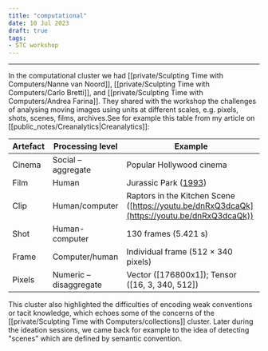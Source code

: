 ```yaml
---
title: "computational"
date: 10 Jul 2023
draft: true
tags:
- STC workshop
---
```

---

In the computational cluster we had [[private/Sculpting Time with Computers/Nanne van Noord]], [[private/Sculpting Time with Computers/Carlo Bretti]], and [[private/Sculpting Time with Computers/Andrea Farina]]. They shared with the workshop the challenges of analysing moving images using units at different scales, e.g. pixels, shots, scenes, films, archives.See for example this table from my article on [[public_notes/Creanalytics|Creanalytics]]:

|Artefact|Processing level|Example|
|---|---|---|
|Cinema|Social – aggregate|Popular Hollywood cinema|
|Film|Human|Jurassic Park ([1993](https://journals.sagepub.com/doi/10.1177/13548565231174592#bibr63-13548565231174592))|
|Clip|Human/computer|Raptors in the Kitchen Scene ([https://youtu.be/dnRxQ3dcaQk](https://youtu.be/dnRxQ3dcaQk))|
|Shot|Human-computer|130 frames (5.421 s)|
|Frame|Computer/human|Individual frame (512 × 340 pixels)|
|Pixels|Numeric – disaggregate|Vector ([176800x1]); Tensor ([16, 3, 340, 512])|


This cluster also highlighted the difficulties of encoding weak conventions or tacit knowledge, which echoes some of the concerns of the [[private/Sculpting Time with Computers/collections]] cluster. Later during the ideation sessions, we came back for example to the idea of detecting "scenes" which are defined by semantic convention.